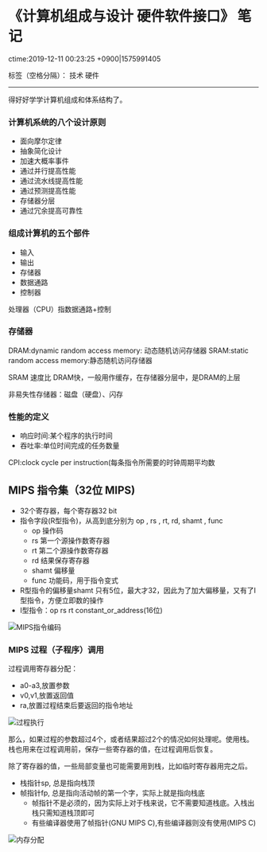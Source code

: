 # 《计算机组成与设计 硬件软件接口》 笔记
ctime:2019-12-11 00:23:25 +0900|1575991405

标签（空格分隔）： 技术 硬件 

---
得好好学学计算机组成和体系结构了。

### 计算机系统的八个设计原则

- 面向摩尔定律
- 抽象简化设计
- 加速大概率事件
- 通过并行提高性能
- 通过流水线提高性能
- 通过预测提高性能
- 存储器分层
- 通过冗余提高可靠性 

### 组成计算机的五个部件
- 输入
- 输出
- 存储器
- 数据通路
- 控制器

处理器（CPU）指数据通路+控制

### 存储器
DRAM:dynamic random access memory: 动态随机访问存储器
SRAM:static random access memory:静态随机访问存储器

SRAM 速度比 DRAM快，一般用作缓存，在存储器分层中，是DRAM的上层

非易失性存储器：磁盘（硬盘）、闪存

### 性能的定义
- 响应时间:某个程序的执行时间
- 吞吐率:单位时间完成的任务数量

CPI:clock cycle per instruction(每条指令所需要的时钟周期平均数

## MIPS 指令集（32位 MIPS)

- 32个寄存器，每个寄存器32 bit
- 指令字段(R型指令)，从高到底分别为 op , rs , rt, rd, shamt , func
  - op 操作码
  - rs 第一个源操作数寄存器
  - rt 第二个源操作数寄存器
  - rd 结果保存寄存器
  - shamt 偏移量
  - func 功能码，用于指令变式
-  R型指令的偏移量shamt 只有5位，最大才32，因此为了加大偏移量，又有了I型指令，方便立即数的操作
-  I型指令：op rs rt constant_or_address(16位)
   
![MIPS指令编码][1]

### MIPS 过程（子程序）调用
过程调用寄存器分配：
- a0-a3,放置参数
- v0,v1,放置返回值
- ra,放置过程结束后要返回的指令地址

![过程执行][2]

那么，如果过程的参数超过4个，或者结果超过2个的情况如何处理呢。使用栈。栈也用来在过程调用前，保存一些寄存器的值，在过程调用后恢复。

除了寄存器的值，一些局部变量也可能需要用到栈，比如临时寄存器用完之后。

- 栈指针sp, 总是指向栈顶
- 帧指针fp, 总是指向活动帧的第一个字，实际上就是指向栈底
  - 帧指针不是必须的，因为实际上对于栈来说，它不需要知道栈底。入栈出栈只需知道栈顶即可
  - 有些编译器使用了帧指针(GNU MIPS C),有些编译器则没有使用(MIPS C)
  
![内存分配][3]

[1]: https://raw.githubusercontent.com/Ncerzzk/MyBlog/master/img/mips_op_code.png

[2]: https://raw.githubusercontent.com/Ncerzzk/MyBlog/master/img/mips_process.png
[3]: https://raw.githubusercontent.com/Ncerzzk/MyBlog/master/img/mips_memory.png